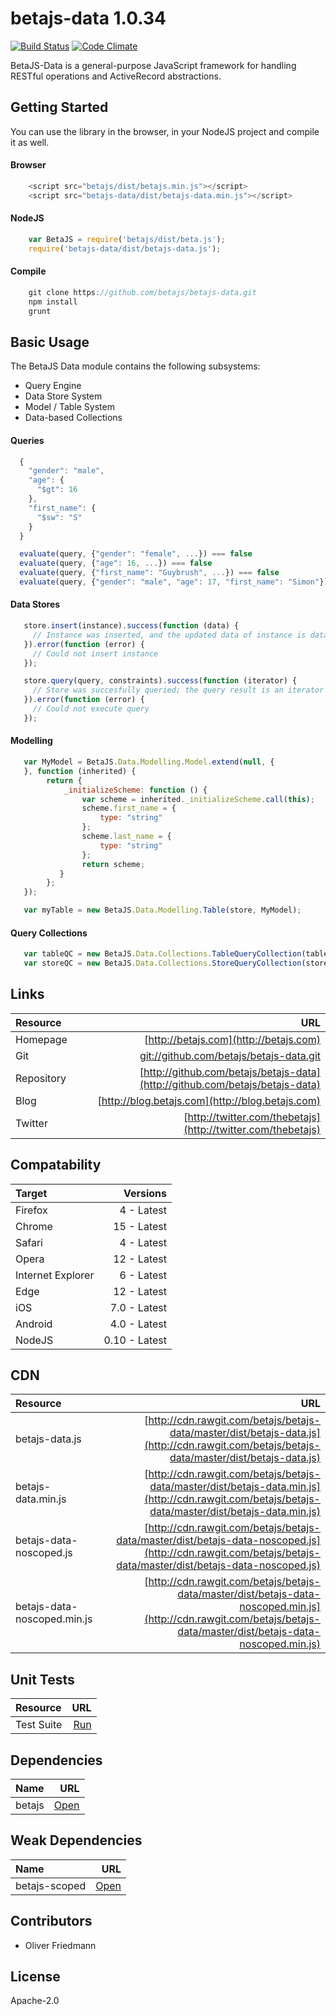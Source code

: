 # betajs-data 1.0.34
[![Build Status](https://api.travis-ci.org/betajs/betajs-data.svg?branch=master)](https://travis-ci.org/betajs/betajs-data)
[![Code Climate](https://codeclimate.com/github/betajs/betajs-data/badges/gpa.svg)](https://codeclimate.com/github/betajs/betajs-data)


BetaJS-Data is a general-purpose JavaScript framework for handling RESTful operations and ActiveRecord abstractions.



## Getting Started


You can use the library in the browser, in your NodeJS project and compile it as well.

#### Browser

```javascript
	<script src="betajs/dist/betajs.min.js"></script>
	<script src="betajs-data/dist/betajs-data.min.js"></script>
``` 

#### NodeJS

```javascript
	var BetaJS = require('betajs/dist/beta.js');
	require('betajs-data/dist/betajs-data.js');
```

#### Compile

```javascript
	git clone https://github.com/betajs/betajs-data.git
	npm install
	grunt
```



## Basic Usage


The BetaJS Data module contains the following subsystems:
- Query Engine
- Data Store System
- Model / Table System
- Data-based Collections

#### Queries

```javascript
  {
    "gender": "male",
    "age": {
      "$gt": 16
    },
    "first_name": {
      "$sw": "S"
    }
  }
```

```javascript
  evaluate(query, {"gender": "female", ...}) === false
  evaluate(query, {"age": 16, ...}) === false
  evaluate(query, {"first_name": "Guybrush", ...}) === false
  evaluate(query, {"gender": "male", "age": 17, "first_name": "Simon"}) === true
``` 

#### Data Stores

```javascript
   store.insert(instance).success(function (data) {
     // Instance was inserted, and the updated data of instance is data (including the id)
   }).error(function (error) {
     // Could not insert instance
   });
```

```javascript
   store.query(query, constraints).success(function (iterator) {
     // Store was succesfully queried; the query result is an iterator over matched instances.
   }).error(function (error) {
     // Could not execute query
   });
```


#### Modelling

```javascript
   var MyModel = BetaJS.Data.Modelling.Model.extend(null, {
   }, function (inherited) {
        return {
            _initializeScheme: function () {
                var scheme = inherited._initializeScheme.call(this);
                scheme.first_name = {
                    type: "string"
                };
                scheme.last_name = {
                    type: "string"
                };
                return scheme;
           }
        };
   });
```

```javascript
   var myTable = new BetaJS.Data.Modelling.Table(store, MyModel);
```


#### Query Collections

```javascript
   var tableQC = new BetaJS.Data.Collections.TableQueryCollection(table, query, options);
   var storeQC = new BetaJS.Data.Collections.StoreQueryCollection(store, query, options);
```



## Links
| Resource   | URL |
| :--------- | --: |
| Homepage   | [http://betajs.com](http://betajs.com) |
| Git        | [git://github.com/betajs/betajs-data.git](git://github.com/betajs/betajs-data.git) |
| Repository | [http://github.com/betajs/betajs-data](http://github.com/betajs/betajs-data) |
| Blog       | [http://blog.betajs.com](http://blog.betajs.com) | 
| Twitter    | [http://twitter.com/thebetajs](http://twitter.com/thebetajs) | 



## Compatability
| Target | Versions |
| :----- | -------: |
| Firefox | 4 - Latest |
| Chrome | 15 - Latest |
| Safari | 4 - Latest |
| Opera | 12 - Latest |
| Internet Explorer | 6 - Latest |
| Edge | 12 - Latest |
| iOS | 7.0 - Latest |
| Android | 4.0 - Latest |
| NodeJS | 0.10 - Latest |


## CDN
| Resource | URL |
| :----- | -------: |
| betajs-data.js | [http://cdn.rawgit.com/betajs/betajs-data/master/dist/betajs-data.js](http://cdn.rawgit.com/betajs/betajs-data/master/dist/betajs-data.js) |
| betajs-data.min.js | [http://cdn.rawgit.com/betajs/betajs-data/master/dist/betajs-data.min.js](http://cdn.rawgit.com/betajs/betajs-data/master/dist/betajs-data.min.js) |
| betajs-data-noscoped.js | [http://cdn.rawgit.com/betajs/betajs-data/master/dist/betajs-data-noscoped.js](http://cdn.rawgit.com/betajs/betajs-data/master/dist/betajs-data-noscoped.js) |
| betajs-data-noscoped.min.js | [http://cdn.rawgit.com/betajs/betajs-data/master/dist/betajs-data-noscoped.min.js](http://cdn.rawgit.com/betajs/betajs-data/master/dist/betajs-data-noscoped.min.js) |


## Unit Tests
| Resource | URL |
| :----- | -------: |
| Test Suite | [Run](http://rawgit.com/betajs/betajs-data/master/tests/tests.html) |


## Dependencies
| Name | URL |
| :----- | -------: |
| betajs | [Open](https://github.com/betajs/betajs) |


## Weak Dependencies
| Name | URL |
| :----- | -------: |
| betajs-scoped | [Open](https://github.com/betajs/betajs-scoped) |


## Contributors

- Oliver Friedmann


## License

Apache-2.0


